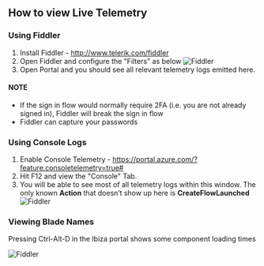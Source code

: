 
<a name="how-to-view-live-telemetry"></a>
## How to view Live Telemetry

<a name="how-to-view-live-telemetry-using-fiddler"></a>
### Using Fiddler

1. Install Fiddler - http://www.telerik.com/fiddler
1. Open Fiddler and configure the "Filters" as below
      ![Fiddler](../media/portalfx-telemetry/fiddler.png)
1. Open Portal and you should see all relevant telemetry logs emitted here.

<a name="how-to-view-live-telemetry-using-fiddler-note"></a>
#### NOTE
  -  If the sign in flow would normally require 2FA (i.e. you are not already signed in), Fiddler will break the sign in flow
  -  Fiddler can capture your passwords

<a name="how-to-view-live-telemetry-using-console-logs"></a>
### Using Console Logs
	
1. Enable Console Telemetry - https://portal.azure.com/?feature.consoletelemetry=true# 
1. Hit F12 and view the "Console" Tab.
1. You will be able to see most of all telemetry logs within this window. The only known **Action** that doesn’t show up here is **CreateFlowLaunched**
    ![Fiddler](../media/portalfx-telemetry/consoleLogs.png)

<a name="how-to-view-live-telemetry-viewing-blade-names"></a>
### Viewing Blade Names

Pressing Ctrl-Alt-D in the Ibiza portal shows some component loading times

![Fiddler](../media/portalfx-telemetry/bladeNames.png)
